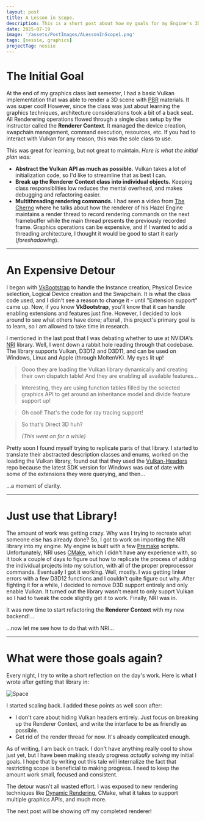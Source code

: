 ```yaml
---
layout: post
title: A Lesson in Scope.
description: This is a short post about how my goals for my Engine's 3D Renderer went from writing my own wrapper, to porting a library, back to writing my own, but with far stricter goals.
date: 2025-07-19
image: '/assets/PostImages/ALessonInScope1.png'
tags: [nessie, graphics]
projectTag: nessie
---
```


# The Initial Goal
At the end of my graphics class last semester, I had a basic Vulkan implementation that was able to render a 3D scene with [PBR](https://en.wikipedia.org/wiki/Physically_based_rendering) materials. It was super cool! However, since the class was just about learning the graphics techniques, architecture considerations took a bit of a back seat. All Renderering operations flowed through a single class setup by the instructor called the **Renderer Context**. It managed the device creation, swapchain management, command execution, resources, etc. If you had to interact with Vulkan for any reason, this was the sole class to use.

This was great for learning, but not great to maintain. *Here is what the initial plan was:*
* **Abstract the Vulkan API as much as possible.** Vulkan takes a lot of initialization code, so I'd like to streamline that as best I can.
* **Break up the Renderer Context class into individual objects.** Keeping class responsiblities low reduces the mental overhead, and makes debugging and refactoring easier.
* **Multithreading rendering commands.** I had seen a video from [The Cherno](https://www.youtube.com/@TheCherno) where he talks about how the renderer of his Hazel Engine maintains a render thread to record rendering commands on the next framebuffer while the main thread presents the previously recorded frame. Graphics operations can be expensive, and if I wanted to add a threading architecture, I thought it would be good to start it early (*foreshadowing*).

***

# An Expensive Detour
I began with [VkBootstrap](https://github.com/charles-lunarg/vk-bootstrap) to handle the Instance creation, Physical Device selection, Logical Device creation and the Swapchain. It is what the class code used, and I didn't see a reason to change it - until "Extension support" came up. Now, if you know **VkBootstrap**, you'll know that it can handle enabling extensions and features just fine. However, I decided to look around to see what others have done; afterall, this project's primary goal is to learn, so I am allowed to take time in research.

I mentioned in the last post that I was debating whether to use at NVIDIA's [NRI](https://github.com/NVIDIA-RTX/NRI) library. Well, I went down a rabbit hole reading through that codebase. The library supports Vulkan, D3D12 and D3D11, and can be used on Windows, Linux and Apple (through MoltenVK). My eyes lit up!

> Oooo they are loading the Vulkan library dynamically and creating their own dispatch table! And they are enabling all available features...

> Interesting, they are using function tables filled by the selected graphics API to get around an inheritance model and divide feature support up!

> Oh cool! That's the code for ray tracing support!

> So that's Direct 3D huh?
>
> <cite>(This went on for a while)</cite>

Pretty soon I found myself trying to replicate parts of that library. I started to translate their abstracted description classes and enums, worked on the loading the Vulkan library, found out that they used the [Vulkan-Headers](https://github.com/KhronosGroup/Vulkan-Headers) repo because the latest SDK version for Windows was out of date with some of the extensions they were querying, and then...

...a moment of clarity.

***

# Just use that Library!
The amount of work was getting crazy. Why was I trying to recreate what someone else has already done? So, I got to work on importing the NRI library into my engine. My engine is built with a few [Premake](https://premake.github.io/docs/) scripts. Unfortunately, NRI uses [CMake](https://cmake.org), which I didn't have any experience with, so it took a couple of days to figure out how to replicate the process of adding the individual projects into my solution, with all of the proper preprocessor commands. Eventually I got it working. Well, mostly. I was getting linker errors with a few D3D12 functions and I couldn't quite figure out why. After fighting it for a while, I decided to remove D3D support entirely and only enable Vulkan. It turned out the library wasn't meant to only supprt Vulkan so I had to tweak the code slightly get it to work. Finally, NRI was in.

It was now time to start refactoring the **Renderer Context** with my new backend!...

...now let me see how to do that with NRI...

***

# What were those goals again?
Every night, I try to write a short reflection on the day's work. Here is what I wrote after getting that library in:

![Space]({{site.baseurl}}/assets/PostImages/ALessonInScope3.png)


I started scaling back. I added these points as well soon after:
* I don't care about hiding Vulkan headers entirely. Just focus on breaking up the Renderer Context, and write the interface to be as friendly as possible.
* Get rid of the render thread for now. It's already complicated enough.

As of writing, I am back on track. I don't have anything really cool to show just yet, but I have been making steady progress *actually solving* my initial goals. 
I hope that by writing out this tale will internalize the fact that restricting scope is beneficial to making progress. I need to keep the amount work small, focused and consistent.

The detour wasn't all wasted effort. I was exposed to new rendering techniques like [Dynamic Rendering](https://docs.vulkan.org/tutorial/latest/03_Drawing_a_triangle/03_Drawing/00_Framebuffers.html), CMake, what it takes to support multiple graphics APIs, and much more.

The next post will be showing off my completed renderer!
